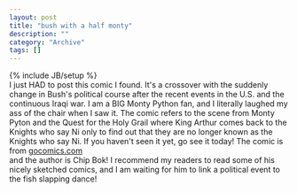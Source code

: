 ```yaml
--- 
layout: post 
title: "bush with a half monty"
description: ""
category: "Archive"
tags: []
---
```

{% include JB/setup %}  
I just HAD to post this comic I found. It's a crossover with the suddenly change in Bush's political course after the recent events in the U.S. and the continuous Iraqi war. I am a BIG Monty Python fan, and I literally laughed my ass of the chair when I saw it.
 The comic refers to the scene from Monty Pyton and the Quest for the Holy Grail where King Arthur comes back to the Knights who say Ni only to find out that they are no longer known as the Knights who say Ni. If you haven't seen it yet, go see it today! 
 The comic is from <a href="http://www.gocomics.com">gocomics.com</a> <br/> and the author is Chip Bok! I recommend my readers to read some of his nicely sketched comics, and I am waiting for him to link a political event to the fish slapping dance!
